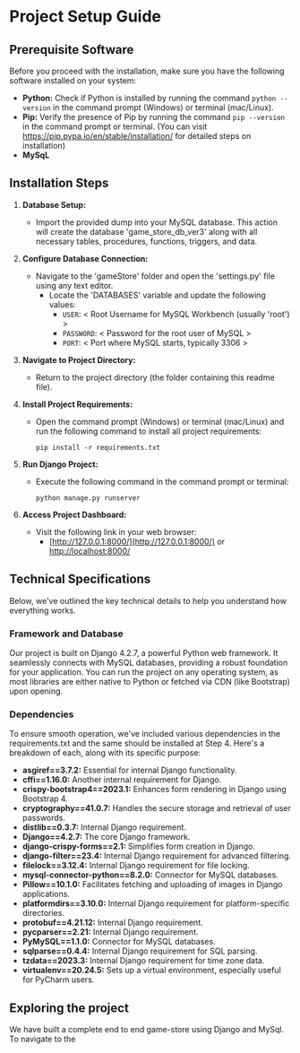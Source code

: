 # Project Setup Guide

## Prerequisite Software

Before you proceed with the installation, make sure you have the following software installed on your system:

- **Python:** Check if Python is installed by running the command `python --version` in the command prompt (Windows) or terminal (mac/Linux).
- **Pip:** Verify the presence of Pip by running the command `pip --version` in the command prompt or terminal. (You can visit https://pip.pypa.io/en/stable/installation/ for detailed steps on installation)
- **MySqL**

## Installation Steps

1. **Database Setup:**
   - Import the provided dump into your MySQL database. This action will create the database 'game_store_db_ver3' along with all necessary tables, procedures, functions, triggers, and data.

2. **Configure Database Connection:**
   - Navigate to the 'gameStore' folder and open the 'settings.py' file using any text editor.
     - Locate the 'DATABASES' variable and update the following values:
       - `USER`: < Root Username for MySQL Workbench (usually 'root') >
       - `PASSWORD`: < Password for the root user of MySQL >
       - `PORT`: < Port where MySQL starts, typically 3306 >

3. **Navigate to Project Directory:**
   - Return to the project directory (the folder containing this readme file).

4. **Install Project Requirements:**
   - Open the command prompt (Windows) or terminal (mac/Linux) and run the following command to install all project requirements:
     ```
     pip install -r requirements.txt
     ```

5. **Run Django Project:**
   - Execute the following command in the command prompt or terminal:
     ```
     python manage.py runserver
     ```

6. **Access Project Dashboard:**
   - Visit the following link in your web browser:
     - [http://127.0.0.1:8000/](http://127.0.0.1:8000/) or [http://localhost:8000/](http://localhost:8000/)

## Technical Specifications

Below, we've outlined the key technical details to help you understand how everything works.

### Framework and Database

Our project is built on Django 4.2.7, a powerful Python web framework. It seamlessly connects with MySQL databases, providing a robust foundation for your application. You can run the project on any operating system, as most libraries are either native to Python or fetched via CDN (like Bootstrap) upon opening.

### Dependencies

To ensure smooth operation, we've included various dependencies in the requirements.txt and the same should be installed at Step 4. Here's a breakdown of each, along with its specific purpose:

- **asgiref==3.7.2:** Essential for internal Django functionality.
- **cffi==1.16.0:** Another internal requirement for Django.
- **crispy-bootstrap4==2023.1:** Enhances form rendering in Django using Bootstrap 4.
- **cryptography==41.0.7:** Handles the secure storage and retrieval of user passwords.
- **distlib==0.3.7:** Internal Django requirement.
- **Django==4.2.7:** The core Django framework.
- **django-crispy-forms==2.1:** Simplifies form creation in Django.
- **django-filter==23.4:** Internal Django requirement for advanced filtering.
- **filelock==3.12.4:** Internal Django requirement for file locking.
- **mysql-connector-python==8.2.0:** Connector for MySQL databases.
- **Pillow==10.1.0:** Facilitates fetching and uploading of images in Django applications.
- **platformdirs==3.10.0:** Internal Django requirement for platform-specific directories.
- **protobuf==4.21.12:** Internal Django requirement.
- **pycparser==2.21:** Internal Django requirement.
- **PyMySQL==1.1.0:** Connector for MySQL databases.
- **sqlparse==0.4.4:** Internal Django requirement for SQL parsing.
- **tzdata==2023.3:** Internal Django requirement for time zone data.
- **virtualenv==20.24.5:** Sets up a virtual environment, especially useful for PyCharm users.

## Exploring the project

We have built a complete end to end game-store using Django and MySql.
To navigate to the 
